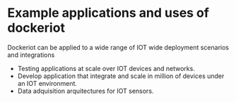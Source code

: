 # Example applications and uses of dockeriot

Dockeriot can be applied to a wide range of IOT wide deployment scenarios and integrations 

* Testing applications at scale over IOT devices and networks.  
* Develop application that integrate and scale in million of devices under an IOT environment.
* Data adquisition arquitectures for IOT sensors. 

